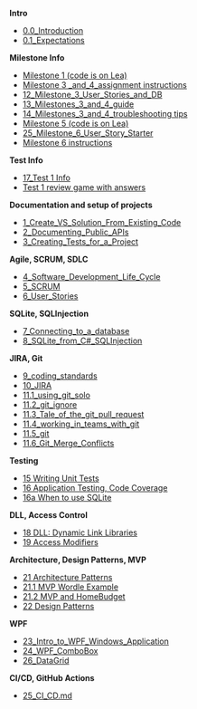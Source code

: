 **Intro**
- [0.0_Introduction](/00.1_Introduction.md)
- [0.1_Expectations](/00_Expectations.md)

**Milestone Info**
  - [Milestone 1 (code is on Lea)](https://johnabbott-my.sharepoint.com/:w:/g/personal/helen_katalifos_johnabbott_qc_ca/ESWwSknSuoJHlaZkFMgPdpYBMy2z8O74jgbIWazMNy4ueg?e=ndjwFd)
  - [Milestone 3 _and_4_assignment instructions](https://johnabbott-my.sharepoint.com/:w:/g/personal/helen_katalifos_johnabbott_qc_ca/EXYlhSynvYhDpfQP9Br0LHMBSaJlFyZSaw0iB_Kf-vlxPg?e=yjXFZZ)
  - [12_Milestone_3_User_Stories_and_DB](UserStories.md)
  - [13_Milestones_3_and_4_guide](12_Milestones_3_and_4_help.md)
  - [14_Milestones_3_and_4_troubleshooting tips](12c_Milestones_3_and_4_Troubleshooting_tips.md)
  - [Milestone 5 (code is on Lea)](https://johnabbott-my.sharepoint.com/:w:/g/personal/helen_katalifos_johnabbott_qc_ca/EQzX7hEIJ-9EsfOQHH6JjF8BoGkehgIRgZ62AjujYZobzQ?e=uFAaPG)
  - [25_Milestone_6_User_Story_Starter](25_Milestone_6_Budget_stories.md)
  - [Milestone 6 instructions](https://johnabbott-my.sharepoint.com/:w:/g/personal/helen_katalifos_johnabbott_qc_ca/ESLqfrUyK99BkXSPCZmn5Z8BFiTcWCnR3LSXVy__F-eKqA?e=ja9oeh)
    
**Test Info**
- [17_Test 1 Info](17_Test_1_Info.md)
- [Test 1 review game with answers](https://johnabbott-my.sharepoint.com/:p:/g/personal/helen_katalifos_johnabbott_qc_ca/ET24k3XHHBdFsxDSdKPCTI8Bw01ukeHvArowh82osNWSwQ?e=uhVfEG)

**Documentation and setup of projects**
- [1_Create_VS_Solution_From_Existing_Code](/01_Create_VS_Solution_From_Existing_Code.md)
- [2_Documenting_Public_APIs](/02_Documenting_Public_APIs.md)
- [3_Creating_Tests_for_a_Project](03_Creating_Tests_for_a_Project.md)

**Agile, SCRUM, SDLC**
- [4_Software_Development_Life_Cycle](04_software_development_life.md)
- [5_SCRUM](05_scrum.md)
- [6_User_Stories](06_user_stories.md)

**SQLite, SQLInjection**
- [7_Connecting_to_a_database](07_Connecting_to_a_database.md)
- [8_SQLite_from_C#_SQLInjection](08_SQLite_and_Csharp.md)

**JIRA, Git**
- [9_coding_standards](09_coding_standards.md)
- [10_JIRA](10_JIRA.md)
- [11.1_using_git_solo](https://drive.google.com/file/d/1CKXzVzqlzD4T8eK5vpWtUZnUO65S5Zfs/view?usp=share_link)
- [11.2_git_ignore](https://drive.google.com/file/d/1ojSClOnWaxk0DHTPfmgAhz_w2beTw_q0/view?usp=share_link)
- [11.3_Tale_of_the_git_pull_request](https://drive.google.com/file/d/1mcvrfejqrmnHfo5zaBIUhGphnR4px5It/view?usp=share_link)
- [11.4_working_in_teams_with_git](https://drive.google.com/file/d/1ZMj097yKSdP6b6s9bkbHlXNW2q78Bba1/view?usp=share_link)
- [11.5_git](11.5_git.md)
- [11.6_Git_Merge_Conflicts](/11.9_Git_Merge_Conflicts.md)

**Testing**
- [15 Writing Unit Tests](15_Writing_Unit_Tests.md)
- [16 Application Testing, Code Coverage](16_ApplicationTesting_CodeCoverage.md)
- [16a When to use SQLite](16a_When_to_use_SQLite.md)

**DLL, Access Control**
- [18 DLL: Dynamic Link Libraries](18_Dynamic_Link_Libraries.md)
- [19 Access Modifiers](19_Access_Modifiers.md)

**Architecture, Design Patterns, MVP**
- [21 Architecture Patterns](21_Architecture_Patterns.md)
- [21.1 MVP Wordle Example](21.1_MVP_Wordle_Example.md)
- [21.2 MVP and HomeBudget](23_Not_MVP.md)
- [22 Design Patterns](22_Design_Patterns.md)
  

 **WPF**
- [23_Intro_to_WPF_Windows_Application](23_Intro_to_WPF_Windows_Application.md)
- [24_WPF_ComboBox](24_WPF_Combobox_Control.md)
- [26_DataGrid](28_DataGrid.md)

**CI/CD, GitHub Actions**
- [25_CI_CD.md](27_CI_CD.md)
